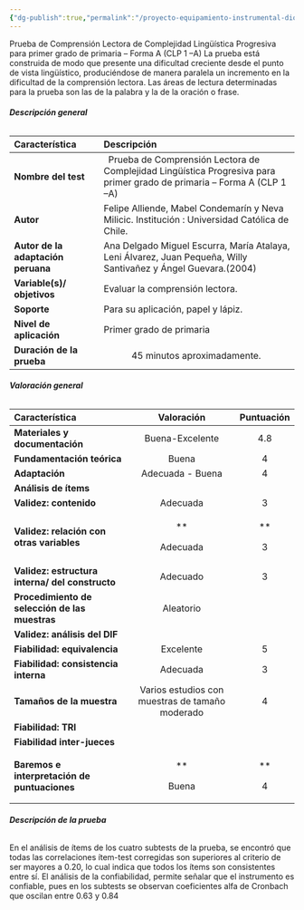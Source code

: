 ```yaml
---
{"dg-publish":true,"permalink":"/proyecto-equipamiento-instrumental-dioses/prueba-de-comprension-lectora-de-complejidad-lingueistica-progresiva-para-primer-grado-de-primaria-forma-a-clp-1-a/","dgPassFrontmatter":true}
---
```


Prueba de Comprensión Lectora de Complejidad Lingüística Progresiva para primer grado de primaria – Forma A (CLP 1 –A) La prueba está construida de modo que presente una dificultad creciente desde el punto de vista lingüístico, produciéndose de manera paralela un incremento en la dificultad de la comprensión lectora. Las áreas de lectura determinadas para la prueba son las de la palabra y la de la oración o frase.
###### <a name="_ip8w344rqiys"></a>**Descripción general**

|**Característica**|**Descripción**|
| :- | :- |
|**Nombre del test**|` `Prueba de Comprensión Lectora de Complejidad Lingüística Progresiva para primer grado de primaria – Forma A (CLP 1 –A)|
|**Autor**|Felipe Alliende, Mabel Condemarín y Neva Milicic. Institución : Universidad Católica de Chile. |
|**Autor de la adaptación peruana**|Ana Delgado Miguel Escurra, María Atalaya, Leni Álvarez, Juan Pequeña, Willy Santivañez y Ángel Guevara.(2004)|
|**Variable(s)/ objetivos**|Evaluar la comprensión lectora.|
|**Soporte**|Para su aplicación, papel y lápiz. |
|**Nivel de aplicación**|Primer grado de primaria|
|**Duración de la prueba**|`      `45 minutos aproximadamente. |
###### <a name="_7y2o3m4dl313"></a><a name="_9c9rdcqg37gb"></a>**Valoración general**

|**Característica**|**Valoración**|**Puntuación**|
| :- | :-: | :-: |
|**Materiales y documentación**|Buena-Excelente|4\.8|
|**Fundamentación teórica**|Buena|4|
|**Adaptación**|Adecuada - Buena|4|
|**Análisis de ítems**|||
|**Validez: contenido**|Adecuada|3|
|**Validez: relación con otras variables**|<p>** </p><p>Adecuada</p>|<p>** </p><p>3</p>|
|**Validez: estructura interna/ del constructo**|Adecuado |3|
|**Procedimiento de selección de las muestras**|Aleatorio||
|**Validez: análisis del DIF**|||
|**Fiabilidad: equivalencia**|Excelente|5|
|**Fiabilidad: consistencia interna**|Adecuada|3|
|**Tamaños de la muestra**|Varios estudios con muestras de tamaño moderado|4|
|**Fiabilidad: TRI**|||
|**Fiabilidad inter-jueces**|||
|**Baremos e interpretación de puntuaciones**|<p>** </p><p>Buena</p>|<p>** </p><p>4</p>|
###### <a name="_7xtsobd5kp7h"></a>**Descripción de la prueba**
En  el  análisis  de  ítems  de  los  cuatro  subtests  de  la  prueba,  se  encontró  que todas  las  correlaciones  ítem-test  corregidas  son  superiores  al  criterio  de ser mayores a 0.20, lo cual indica que todos los ítems son consistentes entre sí. El análisis de la confiabilidad, permite señalar que el instrumento es confiable, pues en los subtests se observan coeficientes alfa de Cronbach que oscilan entre 0.63 y 0.84 